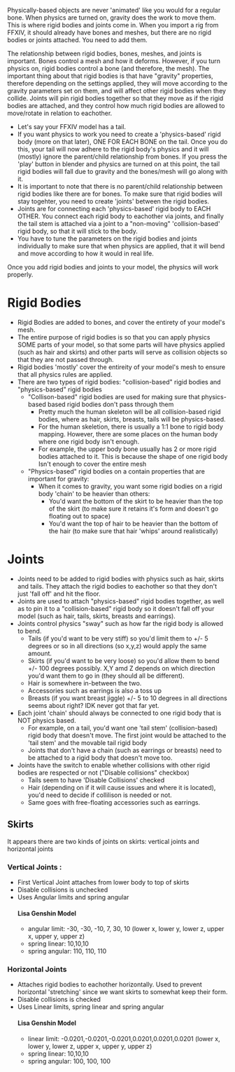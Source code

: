 Physically-based objects are never 'animated' like you would for a regular bone. When physics are turned on, gravity does the work to move them. This is where rigid bodies and joints come in. When you import a rig from FFXIV, it should already have bones and meshes, but there are no rigid bodies or joints attached. You need to add them.

The relationship between rigid bodies, bones, meshes, and joints is important. Bones control a mesh and how it deforms. However, if you turn physics on, rigid bodies control a bone (and therefore, the mesh). The important thing about that rigid bodies is that have "gravity" properties, therefore depending on the settings applied, they will move according to the gravity parameters set on them, and will affect other rigid bodies when they collide. Joints will pin rigid bodies together so that they move as if the rigid bodies are attached, and they control how much rigid bodies are allowed to move/rotate in relation to eachother.

   - Let's say your FFXIV model has a tail. 
   - If you want physics to work you need to create a 'physics-based' rigid body (more on that later), ONE FOR EACH BONE on the tail. Once you do this, your tail will now adhere to the rigid body's physics and it will (mostly) ignore the parent/child relationship from bones. If you press the 'play' button in blender and physics are turned on at this point, the tail rigid bodies will fall due to gravity and the bones/mesh will go along with it.
   - It is important to note that there is no parent/child relationship between rigid bodies like there are for bones. To make sure that rigid bodies will stay togehter, you need to create 'joints' between the rigid bodies.
   - Joints are for connecting each 'physics-based' rigid body to EACH OTHER. You connect each rigid body to eachother via joints, and finally the tail stem is attached via a joint to a "non-moving" 'collision-based' rigid body, so that it will stick to the body.
   - You have to tune the parameters on the rigid bodies and joints individually to make sure that when physics are applied, that it will bend and move according to how it would in real life.

Once you add rigid bodies and joints to your model, the physics will work properly. 
   

# Rigid Bodies
- Rigid Bodies are added to bones, and cover the entirety of your model's mesh.   
- The entire purpose of rigid bodies is so that you can apply physics SOME parts of your model, so that some parts will have physics applied (such as hair and skirts) and other parts will serve as collision objects so that they are not passed through.
- Rigid bodies 'mostly' cover the entireity of your model's mesh to ensure that all physics rules are applied. 
- There are two types of rigid bodies: "collision-based" rigid bodies and "physics-based" rigid bodies
   - "Collison-based" rigid bodies are used for making sure that physics-based based rigid bodies don't pass through them
      - Pretty much the human skeleton will be all collision-based rigid bodies, where as hair, skirts, breasts, tails will be physics-based.
      - For the human skeletion, there is usually a 1:1 bone to rigid body mapping. However, there are some places on the human body where one rigid body isn't enough.
      - For example, the upper body bone usually has 2 or more rigid bodies attached to it. This is because the shape of one rigid body Isn't enough to cover the entire mesh
   - "Physics-based" rigid bodies on a contain properties that are important for gravity:
      - When it comes to gravity, you want some rigid bodies on a rigid body 'chain' to be heavier than others:
          - You'd want the bottom of the skirt to be heavier than the top of the skirt (to make sure it retains it's form and doesn't go floating out to space)
          - You'd want the top of hair to be heavier than the bottom of the hair (to make sure that hair 'whips' around realistically)



# Joints
-  Joints need to be added to rigid bodies with physics such as hair, skirts and tails. They attach the rigid bodies to eachother so that they don't just 'fall off' and hit the floor.
-  Joints are used to attach "physics-based" rigid bodies together, as well as to pin it to a "collision-based" rigid body so it doesn't fall off your model (such as hair, tails, skirts, breasts and earrings).
-  Joints control physics "sway" such as how far the rigid body is allowed to bend.
    - Tails (if you'd want to be very stiff) so you'd limit them to +/- 5 degrees or so in all directions (so x,y,z) would apply the same amount.
    - Skirts (if you'd want to be very loose) so you'd allow them to bend +/- 100 degrees possibly. X,Y amd Z depends on which direction you'd want them to go in (they should all be different).
    - Hair is somewhere in-between the two.
    - Accessories such as earrings is also a toss up
    - Breasts (if you want breast jiggle) +/- 5 to 10 degrees in all directions seems about right? IDK never got that far yet.
-  Each joint 'chain' should always be connected to one rigid body that is NOT physics based.
    - For example, on a tail, you'd want one 'tail stem' (collision-based) rigid body that doesn't move. The first joint would be attached to the 'tail stem' and the movable tail rigid body
    - Joints that don't have a chain (such as earrings or breasts) need to be attached to a rigid body that doesn't move too.
- Joints have the switch to enable whether collisions with other rigid bodies are respected or not ("Disable collisions" checkbox)
    - Tails seem to have 'Disable Collisions' checked
    - Hair (depending on if it will cause issues and where it is located), you'd need to decide if collilison is needed or not.
    - Same goes with free-floating accessories such as earrings.


## Skirts
It appears there are two kinds of joints on skirts: vertical joints and horizontal joints

### Vertical Joints :
-  First Vertical Joint attaches from lower body to top of skirts
-  Disable collisions is unchecked
-  Uses Angular limits and spring angular
    #### Lisa Genshin Model
    - angular limit: -30, -30, -10, 7, 30, 10 (lower x, lower y, lower z, upper x, upper y, upper z)
    - spring linear: 10,10,10
    - spring angular: 110, 110, 110

### Horizontal Joints
- Attaches rigid bodies to eachother horizontally. Used to prevent horizontal 'stretching' since we want skirts to somewhat keep their form.
- Disable collisions is checked
- Uses Linear limits, spring linear and spring angular
    #### Lisa Genshin Model
    - linear limit: -0.0201,-0.0201,-0.0201,0.0201,0.0201,0.0201 (lower x, lower y, lower z, upper x, upper y, upper z)
    - spring linear: 10,10,10
    - spring angular: 100, 100, 100



